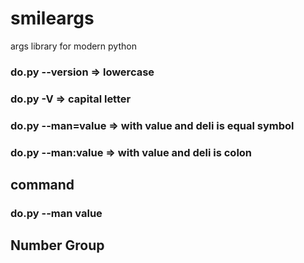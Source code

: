 # smileargs
args library for modern python
### do.py --version => lowercase
### do.py -V  => capital letter
### do.py --man=value => with value and deli is equal symbol
### do.py --man:value => with value and deli is colon
## command
### do.py --man value

## Number Group